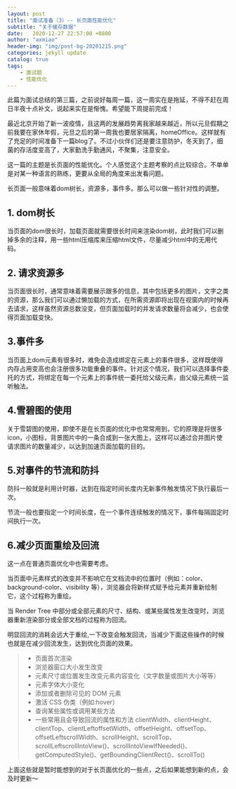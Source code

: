 ```yaml
---
layout: post
title: "面试准备（3）-- 长页面性能优化"
subtitle: "关于缓存数据"
date:   2020-12-27 22:57:00 +0800
author: "axmiao"
header-img: "img/post-bg-20201215.png"
categories: jekyll update
catalog: true
tags: 
    - 面试题
    - 性能优化
---
```


此篇为面试总结的第三篇，之前说好每周一篇，这一周实在是拖延，不得不赶在周日半夜十点补文，说起来实在是惭愧。希望能下周提前完成！

最近北京开始了新一波疫情，且这两的发展趋势离我家越来越近，所以元旦假期之前我要在家休年假，元旦之后的第一周我也要居家隔离，homeOffice。这样就有了充足的时间准备下一篇blog了。不过小伙伴们还是要注意防护，冬天到了，细菌的存活度变高了，大家勤洗手勤通风，不聚集，注意安全。

这一篇的主题是长页面的性能优化。个人感觉这个主题考察的点比较综合。不单单是对某一种语言的熟练，更要从全局的角度来出发看问题。

长页面一般意味着dom树长，资源多，事件多。那么可以做一些针对性的调整。

## 1. dom树长

当页面的dom很长时，加载页面就需要很长时间来渲染dom树，此时我们可以删掉多余的注释，用一些html压缩库来压缩html文件，尽量减少html中的无用代码。

## 2. 请求资源多

当页面很长时，通常意味着需要展示跟多的信息，其中包括更多的图片，文字之类的资源，那么我们可以通过懒加载的方式，在所需资源即将出现在视窗内的时候再去请求，这样虽然资源总数没变，但页面加载时的并发请求数量将会减少，也会使得页面加载变快。

## 3.事件多

当页面上dom元素有很多时，难免会造成绑定在元素上的事件很多，这样既使得内存占用变高也会注册很多功能重叠的事件。针对这个情况，我们可以选择事件委托的方式，将绑定在每一个元素上的事件统一委托给父级元素，由父级元素统一监听触法。

## 4.雪碧图的使用

关于雪碧图的使用，即使不是在长页面的优化中也常常用到，它的原理是将很多icon，小图标，背景图片中的一条合成到一张大图上，这样可以通过合并图片使请求图片的数量减少，以达到加速页面加载的目的。

## 5.对事件的节流和防抖

防抖一般就是利用计时器，达到在指定时间长度内无新事件触发情况下执行最后一次。

节流一般也要指定一个时间长度，在一个事件连续触发的情况下，事件每隔固定时间执行一次。

## 6.减少页面重绘及回流

这一点在普通页面优化中也需要考虑。

当页面中元素样式的改变并不影响它在文档流中的位置时（例如：color、background-color、visibility 等），浏览器会将新样式赋予给元素并重新绘制它，这个过程称为重绘。

当 Render Tree 中部分或全部元素的尺寸、结构、或某些属性发生改变时，浏览器重新渲染部分或全部文档的过程称为回流。

明显回流的消耗会远大于重绘,一下改变会触发回流，当减少下面这些操作的时候也就是在减少回流发生，达到优化页面的效果。

> * 页面首次渲染
> * 浏览器窗口大小发生改变
> * 元素尺寸或位置发生改变元素内容变化（文字数量或图片大小等等）
> * 元素字体大小变化
> * 添加或者删除可见的 DOM 元素
> * 激活 CSS 伪类（例如:hover）
> * 查询某些属性或调用某些方法
> * 一些常用且会导致回流的属性和方法
> clientWidth、clientHeight、clientTop、clientLeftoffsetWidth、offsetHeight、offsetTop、offsetLeftscrollWidth、scrollHeight、scrollTop、scrollLeftscrollIntoView()、scrollIntoViewIfNeeded()、getComputedStyle()、getBoundingClientRect()、scrollTo()

上面这些就是暂时能想到的对于长页面优化的一些点，之后如果能想到新的点，会及时更新～
